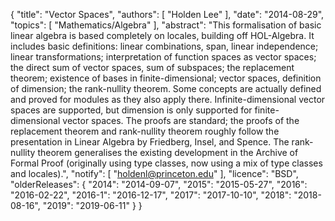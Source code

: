 {
    "title": "Vector Spaces",
    "authors": [
        "Holden Lee"
    ],
    "date": "2014-08-29",
    "topics": [
        "Mathematics/Algebra"
    ],
    "abstract": "This formalisation of basic linear algebra is based completely on locales, building off HOL-Algebra. It includes basic definitions: linear combinations, span, linear independence; linear transformations; interpretation of function spaces as vector spaces; the direct sum of vector spaces, sum of subspaces; the replacement theorem; existence of bases in finite-dimensional; vector spaces, definition of dimension; the rank-nullity theorem. Some concepts are actually defined and proved for modules as they also apply there. Infinite-dimensional vector spaces are supported, but dimension is only supported for finite-dimensional vector spaces. The proofs are standard; the proofs of the replacement theorem and rank-nullity theorem roughly follow the presentation in Linear Algebra by Friedberg, Insel, and Spence. The rank-nullity theorem generalises the existing development in the Archive of Formal Proof (originally using type classes, now using a mix of type classes and locales).",
    "notify": [
        "holdenl@princeton.edu"
    ],
    "licence": "BSD",
    "olderReleases": {
        "2014": "2014-09-07",
        "2015": "2015-05-27",
        "2016": "2016-02-22",
        "2016-1": "2016-12-17",
        "2017": "2017-10-10",
        "2018": "2018-08-16",
        "2019": "2019-06-11"
    }
}